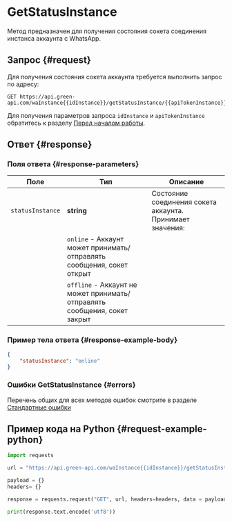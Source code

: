 # GetStatusInstance

Метод предназначен для получения состояния сокета соединения инстанса аккаунта с WhatsApp.

## Запрос {#request}

Для получения состояния сокета аккаунта требуется выполнить запрос по адресу:
```
GET https://api.green-api.com/waInstance{{idInstance}}/getStatusInstance/{{apiTokenInstance}}
```

Для получения параметров запроса `idInstance` и `apiTokenInstance` обратитесь к разделу [Перед началом работы](../../before-start.md#parameters).

## Ответ {#response}

### Поля ответа {#response-parameters}

Поле | Тип |  Описание
----- | ----- | ----- 
`statusInstance` | **string** | Состояние соединения сокета аккаунта. Принимает значения:
| | `online` - Аккаунт может принимать/отправлять сообщения, сокет открыт
| | `offline` - Аккаунт не может принимать/отправлять сообщения, сокет закрыт


### Пример тела ответа {#response-example-body}

```json
{
    "statusInstance": "online"
}
```

### Ошибки GetStatusInstance {#errors}

Перечень общих для всех методов ошибок смотрите в разделе [Стандартные ошибки](../common-errors.md)

## Пример кода на Python  {#request-example-python}

```python
import requests

url = "https://api.green-api.com/waInstance{{idInstance}}/getStatusInstance/{{apiTokenInstance}}"

payload = {}
headers= {}

response = requests.request("GET", url, headers=headers, data = payload)

print(response.text.encode('utf8'))
```
